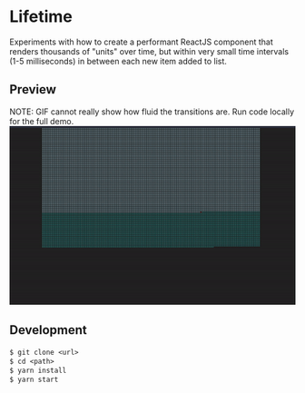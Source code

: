 # Lifetime

Experiments with how to create a performant ReactJS component that renders thousands of "units" over time, but within very small time intervals (1-5 milliseconds) in between each new item added to list.

## Preview

NOTE: GIF cannot really show how fluid the transitions are. Run code locally for the full demo.
![alt-text](life-time-gif.gif)

## Development

```
$ git clone <url>
$ cd <path>
$ yarn install
$ yarn start
```
